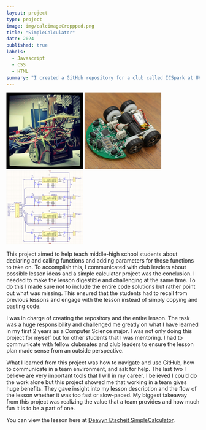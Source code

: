 ```yaml
---
layout: project
type: project
image: img/calcimageCroppped.png
title: "SimpleCalculator"
date: 2024
published: true
labels:
  - Javascript
  - CSS
  - HTML
summary: "I created a GitHub repository for a club called ICSpark at UH Manoa called SimpleCalculator. It was a lesson created to help the middle-high school students get familiar with methods and their basic concepts in JavaScript."
---
```


<div class="text-center p-4">
  <img width="200px" src="../img/micromouse/micromouse-robot.png" class="img-thumbnail" >
  <img width="200px" src="../img/micromouse/micromouse-robot-2.jpg" class="img-thumbnail" >
  <img width="200px" src="../img/micromouse/micromouse-circuit.png" class="img-thumbnail" >
</div>

This project aimed to help teach middle-high school students about declaring and calling functions and adding parameters for those functions to take on. To accomplish this, I communicated with club leaders about possible lesson ideas and a simple calculator project was the conclusion. I needed to make the lesson digestible and challenging at the same time. To do this I made sure not to include the entire code solutions but rather point out what was missing. This ensured that the students had to recall from previous lessons and engage with the lesson instead of simply copying and pasting code. 

I was in charge of creating the repository and the entire lesson. The task was a huge responsibility and challenged me greatly on what I have learned in my first 2 years as a Computer Science major. I was not only doing this project for myself but for other students that I was mentoring. I had to communicate with fellow clubmates and club leaders to ensure the lesson plan made sense from an outside perspective. 

What I learned from this project was how to navigate and use GitHub, how to communicate in a team environment, and ask for help. The last two I believe are very important tools that I will in my career. I believed I could do the work alone but this project showed me that working in a team gives huge benefits. They gave insight into my lesson description and the flow of the lesson whether it was too fast or slow-paced. My biggest takeaway from this project was realizing the value that a team provides and how much fun it is to be a part of one.

You can view the lesson here at [Deavyn Etscheit SimpleCalculator](https://github.com/DeavynEtscheit/Simple-Calculator).
